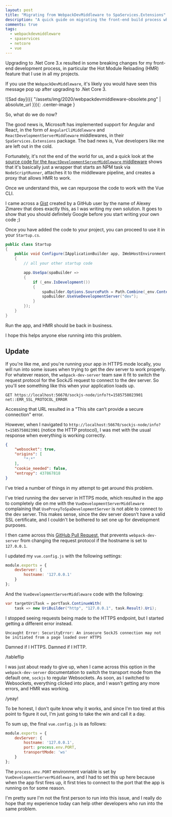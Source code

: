 ```yaml
---
layout: post
title: "Migrating from WebpackDevMiddleware to SpaServices.Extensions"
description: "A quick guide on migrating the front-end build process when upgrading to .Net Core 3.x."
comments: true
tags:
  - webpackdevmiddleware
  - spaservices
  - netcore
  - vue
---
```


Upgrading to .Net Core 3.x resulted in some breaking changes for my front-end development process, in particular the Hot Module Reloading (HMR) feature that I use in all my projects.

If you use the `WebpackDevMiddleware`, it's likely you would have seen this message pop up after upgrading to .Net Core 3.

![Sad day]({{ "/assets/img/2020/webpackdevmiddleware-obsolete.png" | absolute_url }}){: .center-image }

So, what do we do now?

<!--more-->

The good news is, Microsoft has implemented support for Angular and React, in the form of `AngularCliMiddleware` and `ReactDevelopmentServerMiddleware` middlewares, in their `SpaServices.Extensions` package. The bad news is, Vue developers like me are left out in the cold.

Fortunately, it's not the end of the world for us, and a quick look at the [source code for the `ReactDevelopmentServerMiddleware` middleware][0] shows that it's basically just a wrapper that starts an NPM task via `NodeScriptRunner`, attaches it to the middleware pipeline, and creates a proxy that allows HMR to work.

Once we understand this, we can repurpose the code to work with the Vue CLI.

I came across a [Gist][1] created by a GitHub user by the name of Alexey Zimarev that does exactly this, as I was writing my own solution. It goes to show that you should definitely Google before you start writing your own code ;)

Once you have added the code to your project, you can proceed to use it in your `Startup.cs`.

```csharp
public class Startup
{
    public void Configure(IApplicationBuilder app, IWebHostEnvironment env)
    {
        // all your other startup code

        app.UseSpa(spaBuilder =>
        {
            if (_env.IsDevelopment())
            {
                spaBuilder.Options.SourcePath = Path.Combine(_env.ContentRootPath, "src");
                spaBuilder.UseVueDevelopmentServer("dev");
            }
        });
    }
}
```

Run the app, and HMR should be back in business.

I hope this helps anyone else running into this problem.

## Update

If you're like me, and you're running your app in HTTPS mode locally, you will run into some issues when trying to get the dev server to work properly. For whatever reason, the `webpack-dev-server` team saw it fit to switch the request protocol for the SockJS request to connect to the dev server. So you'll see something like this when your application loads up.

```
GET https://localhost:56670/sockjs-node/info?t=1585758023901 net::ERR_SSL_PROTOCOL_ERROR
```

Accessing that URL resulted in a "This site can’t provide a secure connection" error.

However, when I navigated to `http://localhost:56670/sockjs-node/info?t=1585758023901` (notice the HTTP protocol), I was met with the usual response when everything is working correctly.

```json
{
    "websocket": true,
    "origins": [
        "*:*"
    ],
    "cookie_needed": false,
    "entropy": 437867818
}
```

I've tried a number of things in my attempt to get around this problem.

I've tried running the dev server in HTTPS mode, which resulted in the app to completely die on me with the `VueDevelopmentServerMiddleware` complaining that `UseProxyToSpaDevelopmentServer` is not able to connect to the dev server. This makes sense, since the dev server doesn't have a valid SSL certificate, and I couldn't be bothered to set one up for development purposes.

I then came across this [GitHub Pull Request][2], that prevents `webpack-dev-server` from changing the request protocol if the hostname is set to `127.0.0.1`.

I updated my `vue.config.js` with the following settings:

```js
module.exports = {
    devServer: {
        hostname: '127.0.0.1'
    }
};
```

And the `VueDevelopmentServerMiddleware` code with the following:

```csharp
var targetUriTask = portTask.ContinueWith(
    task => new UriBuilder("http", "127.0.0.1", task.Result).Uri);
```

I stopped seeing requests being made to the HTTPS endpoint, but I started getting a different error instead.

```
Uncaught Error: SecurityError: An insecure SockJS connection may not be initiated from a page loaded over HTTPS
```

Damned if I HTTPS. Damned if I HTTP.

/tableflip

I was just about ready to give up, when I came across this option in the `webpack-dev-server` documentation to switch the transport mode from the default one, `sockjs` to regular Websockets. As soon, as I switched to Websockets, everything clicked into place, and I wasn't getting any more errors, and HMR was working.

/yeay!

To be honest, I don't quite know why it works, and since I'm too tired at this point to figure it out, I'm just going to take the win and call it a day.

To sum up, the final `vue.config.js` is as follows:

```js
module.exports = {
    devServer: {
        hostname: '127.0.0.1',
        port: process.env.PORT,
        transportMode: 'ws'
    }
};
```

The `process.env.PORT` environment variable is set by `VueDevelopmentServerMiddleware`, and I had to set this up here because when the app first fires up, it first tries to connect to the port that the app is running on for some reason.

I'm pretty sure I'm not the first person to run into this issue, and I really do hope that my experience today can help other developers who run into the same problem.

[0]: https://github.com/dotnet/aspnetcore/blob/master/src/Middleware/SpaServices.Extensions/src/ReactDevelopmentServer/ReactDevelopmentServerMiddleware.cs
[1]: https://gist.github.com/alexeyzimarev/f0262426aa38e2c1ed2913252ceb5e7a
[2]: https://github.com/webpack/webpack-dev-server/pull/2303
